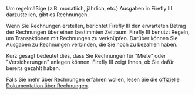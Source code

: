 Um regelmäßige (z.B. monatlich, jährlich, etc.) Ausgaben in Firefly III darzustellen, gibt es Rechnungen.

Wenn Sie Rechnungen erstellen, berichtet Firefly III den erwarteten Betrag der Rechnungen über einen bestimmten Zeitraum. Firefly III benutzt Regeln, um Transaktionen mit Rechnungen zu verknüpfen. Darüber können Sie Ausgaben zu Rechnungen verbinden, die Sie noch zu bezahlen haben.

Kurz gesagt bedeutet dies, dass Sie Rechnungen für "Miete" oder "Versicherungen" anlegen können. Firefly III zeigt Ihnen, ob Sie dafür bereits gezahlt haben.

Falls Sie mehr über Rechnungen erfahren wollen, lesen Sie die [offizielle Dokumentation über Rechnungen](https://firefly-iii.readthedocs.io/en/latest/advanced/bills.html).